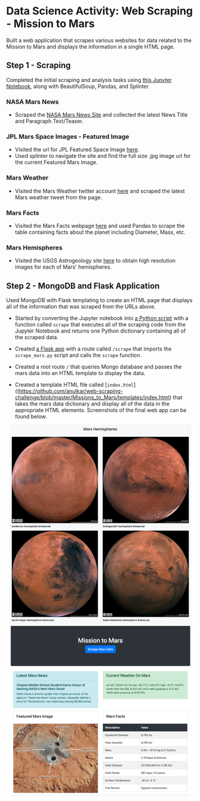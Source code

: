 # Data Science Activity: Web Scraping - Mission to Mars

Built a web application that scrapes various websites for data related to the Mission to Mars and displays the information in a single HTML page.

## Step 1 - Scraping

Completed the initial scraping and analysis tasks using [this Jupyter Notebook](https://github.com/anulkar/web-scraping-challenge/blob/master/Missions_to_Mars/mission_to_mars.ipynb), along with BeautifulSoup, Pandas, and Splinter.

### NASA Mars News

* Scraped the [NASA Mars News Site](https://mars.nasa.gov/news/) and collected the latest News Title and Paragraph Text/Teaser.

### JPL Mars Space Images - Featured Image

* Visited the url for JPL Featured Space Image [here](https://www.jpl.nasa.gov/spaceimages/?search=&category=Mars).
* Used splinter to navigate the site and find the full size .jpg image url for the current Featured Mars Image.

### Mars Weather

* Visited the Mars Weather twitter account [here](https://twitter.com/marswxreport?lang=en) and scraped the latest Mars weather tweet from the page.

### Mars Facts

* Visited the Mars Facts webpage [here](https://space-facts.com/mars/) and used Pandas to scrape the table containing facts about the planet including Diameter, Mass, etc.

### Mars Hemispheres

* Visited the USGS Astrogeology site [here](https://astrogeology.usgs.gov/search/results?q=hemisphere+enhanced&k1=target&v1=Mars) to obtain high resolution images for each of Mars' hemispheres.

## Step 2 - MongoDB and Flask Application

Used MongoDB with Flask templating to create an HTML page that displays all of the information that was scraped from the URLs above.

* Started by converting the Jupyter notebook into [a Python script](https://github.com/anulkar/web-scraping-challenge/blob/master/Missions_to_Mars/scrape_mars.py) with a function called `scrape` that executes all of the scraping code from the Jupyter Notebook and returns one Python dictionary containing all of the scraped data.

* Created [a Flask app](https://github.com/anulkar/web-scraping-challenge/blob/master/Missions_to_Mars/app.py) with a route called `/scrape` that imports the `scrape_mars.py` script and calls the `scrape` function.

* Created a root route `/` that queries Mongo database and passes the mars data into an HTML template to display the data.

* Created a template HTML file called [`index.html`]((https://github.com/anulkar/web-scraping-challenge/blob/master/Missions_to_Mars/templates/index.html) that takes the mars data dictionary and display all of the data in the appropriate HTML elements. Screenshots of the final web app can be found below.

![Mission to Mars Web Page - Top.png](Missions_to_Mars/images/Mission%20to%20Mars%20Web%20Page%20-%20Top.png)
![Mission to Mars Web Page - Bottom.png](Missions_to_Mars/images/Mission%20to%20Mars%20Web%20Page%20-%20Bottom.png)
